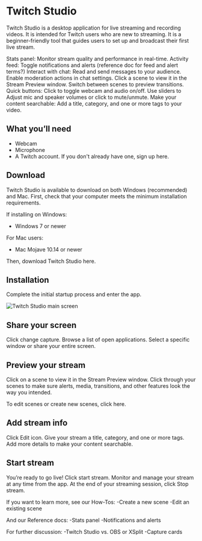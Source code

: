 # Twitch Studio 
Twitch Studio is a desktop application for live streaming and recording videos. It is intended for Twitch users who are new to streaming. It is a beginner-friendly tool that guides users to set up and broadcast their first live stream. 

Stats panel: Monitor stream quality and performance in real-time. 
Activity feed: Toggle notifications and alerts (reference doc for feed and alert terms?) 
Interact with chat: Read and send messages to your audience. Enable moderation actions in chat settings.
Click a scene to view it in the Stream Preview window. Switch between scenes to preview transitions.
Quick buttons: Click to toggle webcam and audio on/off. Use sliders to Adjust mic and speaker volumes or click to mute/unmute.
Make your content searchable: Add a title, category, and one or more tags to your video. 

## What you’ll need
- Webcam
- Microphone
- A Twitch account. If you don't already have one, sign up here.

## Download
Twitch Studio is available to download on both Windows (recommended) and Mac. First, check that your computer meets the minimum installation requirements.

If installing on Windows:
- Windows 7 or newer

For Mac users:
- Mac Mojave 10.14 or newer

Then, download Twitch Studio here.

## Installation
Complete the initial startup process and enter the app.

![Twitch Studio main screen](./Images/test.png "Twitch Studio Main Screen")

## Share your screen
Click change capture. Browse a list of open applications. Select a specific window or share your entire screen. 

## Preview your stream
Click on a scene to view it in the Stream Preview window. Click through your scenes to make sure alerts, media, transitions, and other features look the way you intended. 

To edit scenes or create new scenes, click here.

## Add stream info 
Click Edit icon. Give your stream a title, category, and one or more tags. Add more details to make your content searchable. 

## Start stream
You’re ready to go live! Click start stream. Monitor and manage your stream at any time from the app. At the end of your streaming session, click Stop stream. 

If you want to learn more, see our How-Tos:
-Create a new scene
-Edit an existing scene

And our Reference docs:
-Stats panel
-Notifications and alerts

For further discussion:
-Twitch Studio vs. OBS or XSplit
-Capture cards

